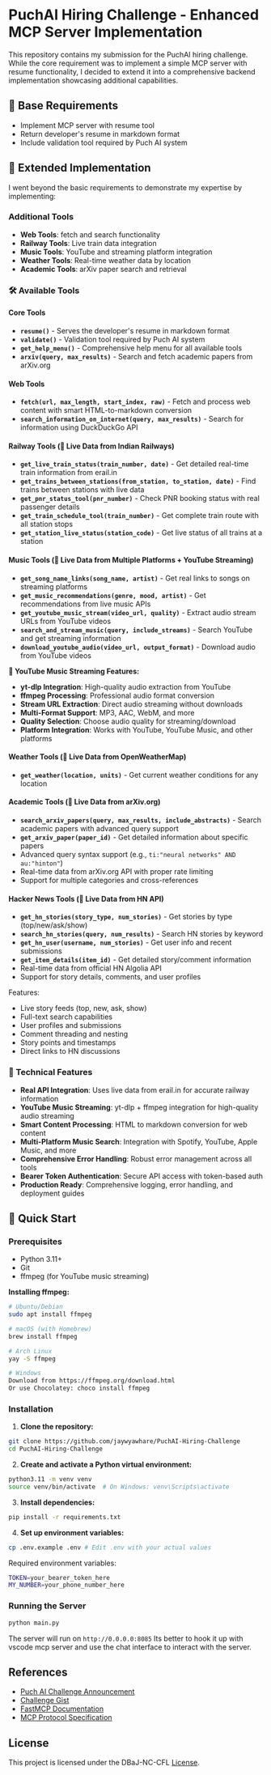 # PuchAI Hiring Challenge - Enhanced MCP Server Implementation

This repository contains my submission for the PuchAI hiring challenge. While the core requirement was to implement a simple MCP server with resume functionality, I decided to extend it into a comprehensive backend implementation showcasing additional capabilities.

## 🎯 Base Requirements
- Implement MCP server with resume tool
- Return developer's resume in markdown format
- Include validation tool required by Puch AI system

## 🚀 Extended Implementation   
I went beyond the basic requirements to demonstrate my expertise by implementing:

### Additional Tools
- **Web Tools**: fetch and search functionality
- **Railway Tools**: Live train data integration
- **Music Tools**: YouTube and streaming platform integration
- **Weather Tools**: Real-time weather data by location
- **Academic Tools**: arXiv paper search and retrieval

### 🛠️ Available Tools

#### Core Tools
- **`resume()`** - Serves the developer's resume in markdown format
- **`validate()`** - Validation tool required by Puch AI system
- **`get_help_menu()`** - Comprehensive help menu for all available tools
- **`arxiv(query, max_results)`** - Search and fetch academic papers from arXiv.org

#### Web Tools
- **`fetch(url, max_length, start_index, raw)`** - Fetch and process web content with smart HTML-to-markdown conversion
- **`search_information_on_internet(query, max_results)`** - Search for information using DuckDuckGo API

#### Railway Tools (🔴 Live Data from Indian Railways)
- **`get_live_train_status(train_number, date)`** - Get detailed real-time train information from erail.in
- **`get_trains_between_stations(from_station, to_station, date)`** - Find trains between stations with live data
- **`get_pnr_status_tool(pnr_number)`** - Check PNR booking status with real passenger details
- **`get_train_schedule_tool(train_number)`** - Get complete train route with all station stops  
- **`get_station_live_status(station_code)`** - Get live status of all trains at a station

#### Music Tools (🔴 Live Data from Multiple Platforms + YouTube Streaming)
- **`get_song_name_links(song_name, artist)`** - Get real links to songs on streaming platforms
- **`get_music_recommendations(genre, mood, artist)`** - Get recommendations from live music APIs  
- **`get_youtube_music_stream(video_url, quality)`** - Extract audio stream URLs from YouTube videos
- **`search_and_stream_music(query, include_streams)`** - Search YouTube and get streaming information
- **`download_youtube_audio(video_url, output_format)`** - Download audio from YouTube videos

**🎵 YouTube Music Streaming Features:**
- **yt-dlp Integration**: High-quality audio extraction from YouTube
- **ffmpeg Processing**: Professional audio format conversion
- **Stream URL Extraction**: Direct audio streaming without downloads
- **Multi-Format Support**: MP3, AAC, WebM, and more
- **Quality Selection**: Choose audio quality for streaming/download
- **Platform Integration**: Works with YouTube, YouTube Music, and other platforms

#### Weather Tools (🔴 Live Data from OpenWeatherMap)
- **`get_weather(location, units)`** - Get current weather conditions for any location

#### Academic Tools (🔴 Live Data from arXiv.org)
- **`search_arxiv_papers(query, max_results, include_abstracts)`** - Search academic papers with advanced query support
- **`get_arxiv_paper(paper_id)`** - Get detailed information about specific papers
- Advanced query syntax support (e.g., `ti:"neural networks" AND au:"hinton"`)
- Real-time data from arXiv.org API with proper rate limiting
- Support for multiple categories and cross-references

#### Hacker News Tools (🔴 Live Data from HN API)
- **`get_hn_stories(story_type, num_stories)`** - Get stories by type (top/new/ask/show)
- **`search_hn_stories(query, num_results)`** - Search HN stories by keyword
- **`get_hn_user(username, num_stories)`** - Get user info and recent submissions
- **`get_item_details(item_id)`** - Get detailed story/comment information
- Real-time data from official HN Algolia API
- Support for story details, comments, and user profiles

Features:
- Live story feeds (top, new, ask, show)
- Full-text search capabilities
- User profiles and submissions
- Comment threading and nesting
- Story points and timestamps
- Direct links to HN discussions

### 🔧 Technical Features

- **Real API Integration**: Uses live data from erail.in for accurate railway information
- **YouTube Music Streaming**: yt-dlp + ffmpeg integration for high-quality audio streaming
- **Smart Content Processing**: HTML to markdown conversion for web content  
- **Multi-Platform Music Search**: Integration with Spotify, YouTube, Apple Music, and more
- **Comprehensive Error Handling**: Robust error management across all tools
- **Bearer Token Authentication**: Secure API access with token-based auth
- **Production Ready**: Comprehensive logging, error handling, and deployment guides

## 🚀 Quick Start

### Prerequisites
- Python 3.11+
- Git
- ffmpeg (for YouTube music streaming)

**Installing ffmpeg:**
```bash
# Ubuntu/Debian
sudo apt install ffmpeg

# macOS (with Homebrew)
brew install ffmpeg

# Arch Linux
yay -S ffmpeg

# Windows
Download from https://ffmpeg.org/download.html
Or use Chocolatey: choco install ffmpeg
```

### Installation

1. **Clone the repository:**
```bash
git clone https://github.com/jaywyawhare/PuchAI-Hiring-Challenge
cd PuchAI-Hiring-Challenge
```

2. **Create and activate a Python virtual environment:**
```bash
python3.11 -m venv venv
source venv/bin/activate  # On Windows: venv\Scripts\activate
```

3. **Install dependencies:**
```bash
pip install -r requirements.txt
```

4. **Set up environment variables:**
```bash
cp .env.example .env # Edit .env with your actual values
```

Required environment variables:
```bash
TOKEN=your_bearer_token_here
MY_NUMBER=your_phone_number_here
```

### Running the Server

```bash
python main.py
```

The server will run on `http://0.0.0.0:8085` 
Its better to hook it up with vscode mcp server and use the chat interface to interact with the server.

## References

- [Puch AI Challenge Announcement](https://x.com/puch_ai/status/1934600752007364906)
- [Challenge Gist](https://gist.github.com/ArjitJ/cc7356bff1f782c03bf59a4f65a9d2d6)
- [FastMCP Documentation](https://github.com/jlowin/fastmcp)
- [MCP Protocol Specification](https://github.com/modelcontextprotocol/python-sdk)

## License

This project is licensed under the DBaJ-NC-CFL [License](./LICENCE.md).